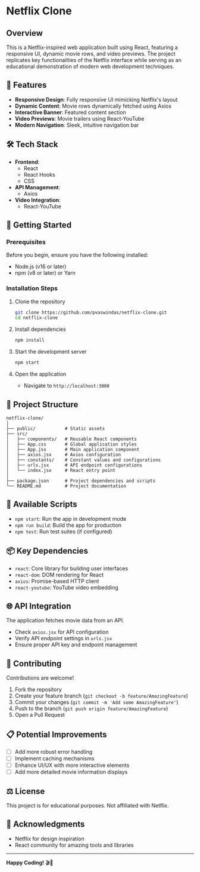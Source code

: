 # Netflix Clone

## Overview
This is a Netflix-inspired web application built using React, featuring a responsive UI, dynamic movie rows, and video previews. The project replicates key functionalities of the Netflix interface while serving as an educational demonstration of modern web development techniques.

## 🌟 Features
- **Responsive Design**: Fully responsive UI mimicking Netflix's layout
- **Dynamic Content**: Movie rows dynamically fetched using Axios
- **Interactive Banner**: Featured content section
- **Video Previews**: Movie trailers using React-YouTube
- **Modern Navigation**: Sleek, intuitive navigation bar

## 🛠 Tech Stack
- **Frontend**: 
  - React
  - React Hooks
  - CSS
- **API Management**: 
  - Axios
- **Video Integration**: 
  - React-YouTube

## 🚀 Getting Started

### Prerequisites
Before you begin, ensure you have the following installed:
- Node.js (v16 or later)
- npm (v8 or later) or Yarn

### Installation Steps
1. Clone the repository
   ```bash
   git clone https://github.com/pvaswindas/netflix-clone.git
   cd netflix-clone
   ```

2. Install dependencies
   ```bash
   npm install
   ```

3. Start the development server
   ```bash
   npm start
   ```

4. Open the application
   - Navigate to `http://localhost:3000`

## 📂 Project Structure
```
netflix-clone/
│
├── public/           # Static assets
├── src/
│   ├── components/   # Reusable React components
│   ├── App.css       # Global application styles
│   ├── App.jsx       # Main application component
│   ├── axios.jsx     # Axios configuration
│   ├── constants/    # Constant values and configurations
│   ├── urls.jsx      # API endpoint configurations
│   └── index.jsx     # React entry point
│
├── package.json      # Project dependencies and scripts
└── README.md         # Project documentation
```

## 🔧 Available Scripts
- `npm start`: Run the app in development mode
- `npm run build`: Build the app for production
- `npm test`: Run test suites (if configured)

## 📦 Key Dependencies
- `react`: Core library for building user interfaces
- `react-dom`: DOM rendering for React
- `axios`: Promise-based HTTP client
- `react-youtube`: YouTube video embedding

## 🌐 API Integration
The application fetches movie data from an API. 
- Check `axios.jsx` for API configuration
- Verify API endpoint settings in `urls.jsx`
- Ensure proper API key and endpoint management

## 🤝 Contributing
Contributions are welcome! 

1. Fork the repository
2. Create your feature branch (`git checkout -b feature/AmazingFeature`)
3. Commit your changes (`git commit -m 'Add some AmazingFeature'`)
4. Push to the branch (`git push origin feature/AmazingFeature`)
5. Open a Pull Request

## 📋 Potential Improvements
- [ ] Add more robust error handling
- [ ] Implement caching mechanisms
- [ ] Enhance UI/UX with more interactive elements
- [ ] Add more detailed movie information displays

## ⚖️ License
This project is for educational purposes. Not affiliated with Netflix.

## 🙌 Acknowledgments
- Netflix for design inspiration
- React community for amazing tools and libraries

---

**Happy Coding!** 🎬🍿